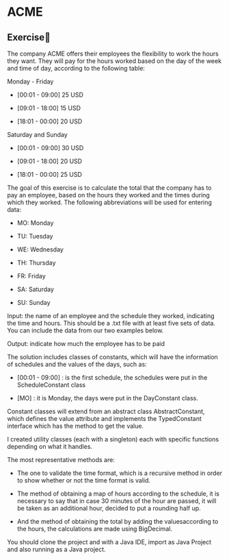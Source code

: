# ACME
## Exercise🚀

The company ACME offers their employees the flexibility to work the hours they want. They will pay for the hours worked based on the day of the week and time of day, according to the following table:

Monday - Friday

* [00:01 - 09:00] 25 USD

* [09:01 - 18:00] 15 USD

* [18:01 - 00:00] 20 USD

Saturday and Sunday

* [00:01 - 09:00] 30 USD

* [09:01 - 18:00] 20 USD

* [18:01 - 00:00] 25 USD

The goal of this exercise is to calculate the total that the company has to pay an employee, based on the hours they worked and the times during which they worked. The following abbreviations will be used for entering data:

* MO: Monday

* TU: Tuesday

* WE: Wednesday

* TH: Thursday

* FR: Friday

* SA: Saturday

* SU: Sunday

Input: the name of an employee and the schedule they worked, indicating the time and hours. This should be a .txt file with at least five sets of data. You can include the data from our two examples below.

Output: indicate how much the employee has to be paid

The solution includes classes of constants, which will have the information of schedules and the values ​​of the days, such as:

* [00:01 - 09:00] : is the first schedule, the schedules were put in the ScheduleConstant class

* [MO] : it is Monday, the days were put in the DayConstant class.

Constant classes will extend from an abstract class AbstractConstant, which defines the value attribute and implements the TypedConstant interface which has the method to get the value.

I created utility classes (each with a singleton) each with specific functions depending on what it handles.

The most representative methods are:

* The one to validate the time format, which is a recursive method in order to show whether or not the time format is valid.

* The method of obtaining a map of hours according to the schedule, it is necessary to say that in case 30 minutes of the hour are passed, it will be taken as an additional hour, decided to put a rounding half up.

* And the method of obtaining the total by adding the values ​​according to the hours, the calculations are made using BigDecimal.

You should clone the project and with a Java IDE, import as Java Project and also running as a Java project.